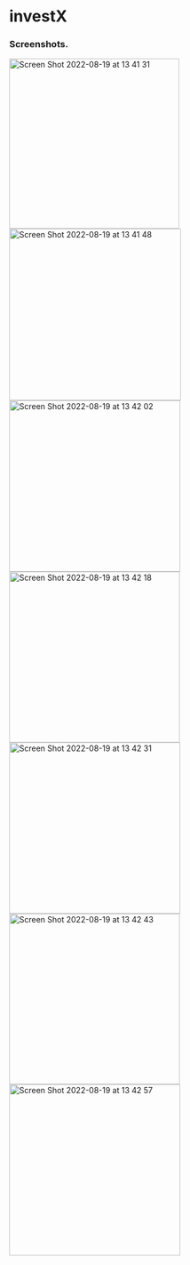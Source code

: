 # investX


### Screenshots.

<img width="306" alt="Screen Shot 2022-08-19 at 13 41 31" src="https://user-images.githubusercontent.com/58264400/185550930-7bf73c84-6d69-405e-89a4-55dc4a9efcd1.png">

<img width="309" alt="Screen Shot 2022-08-19 at 13 41 48" src="https://user-images.githubusercontent.com/58264400/185550974-9b311367-b897-4f24-b222-d7b97f533ae5.png">

<img width="308" alt="Screen Shot 2022-08-19 at 13 42 02" src="https://user-images.githubusercontent.com/58264400/185551002-be902838-4210-4b91-a517-d3c317533532.png">

<img width="307" alt="Screen Shot 2022-08-19 at 13 42 18" src="https://user-images.githubusercontent.com/58264400/185551037-1f8a75fd-7923-417d-b594-aa391a0d138f.png">

<img width="308" alt="Screen Shot 2022-08-19 at 13 42 31" src="https://user-images.githubusercontent.com/58264400/185551056-90c4a721-b165-4c68-ad30-160cfea50ae3.png">

<img width="307" alt="Screen Shot 2022-08-19 at 13 42 43" src="https://user-images.githubusercontent.com/58264400/185551079-406c906b-1aba-4737-a682-cb8d554621ad.png">

<img width="308" alt="Screen Shot 2022-08-19 at 13 42 57" src="https://user-images.githubusercontent.com/58264400/185551107-ad0b1253-053f-474a-8051-3da8627f4174.png">

